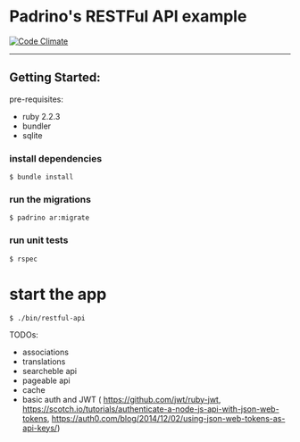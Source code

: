 # Padrino's RESTFul API example

[![Code Climate](https://codeclimate.com/github/marioluan/ruby-web-frameworks-examples/badges/gpa.svg)](https://codeclimate.com/github/marioluan/ruby-web-frameworks-examples)
***

## Getting Started:

pre-requisites:
- ruby 2.2.3
- bundler
- sqlite

### install dependencies
```shell
$ bundle install
```

### run the migrations
```shell
$ padrino ar:migrate
```

### run unit tests
```shell
$ rspec
```

# start the app
```shell
$ ./bin/restful-api
```

TODOs:
- associations
- translations
- searcheble api
- pageable api
- cache
- basic auth and JWT ( https://github.com/jwt/ruby-jwt, https://scotch.io/tutorials/authenticate-a-node-js-api-with-json-web-tokens, https://auth0.com/blog/2014/12/02/using-json-web-tokens-as-api-keys/)